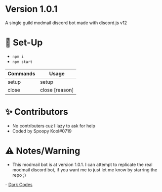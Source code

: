 # Version 1.0.1
A single guild modmail discord bot made with discord.js v12

# 📝 Set-Up
- ```npm i```
- ```npm start```

Commands | Usage
------------ | -------------
setup | setup
close | close [reason]


# ✨ Contributors
- No contributers cuz I lazy to ask for help
- Coded by Spoopy Kool#0719

# ⚠️ Notes/Warning
- This modmail bot is at version 1.0.1. I can attempt to replicate the real modmail discord bot, if you want me to just let me know by starring the repo ;)

\- [Dark Codes](https://discord.gg/eXqazAu)
